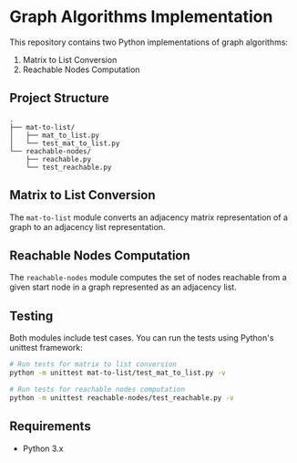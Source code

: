 # Graph Algorithms Implementation

This repository contains two Python implementations of graph algorithms:

1. Matrix to List Conversion
2. Reachable Nodes Computation

## Project Structure

```
.
├── mat-to-list/
│   ├── mat_to_list.py
│   └── test_mat_to_list.py
└── reachable-nodes/
    ├── reachable.py
    └── test_reachable.py
```

## Matrix to List Conversion
The `mat-to-list` module converts an adjacency matrix representation of a graph to an adjacency list representation.


## Reachable Nodes Computation
The `reachable-nodes` module computes the set of nodes reachable from a given start node in a graph represented as an adjacency list.


## Testing
Both modules include test cases. You can run the tests using Python's unittest framework:

```bash
# Run tests for matrix to list conversion
python -m unittest mat-to-list/test_mat_to_list.py -v

# Run tests for reachable nodes computation
python -m unittest reachable-nodes/test_reachable.py -v
```

## Requirements
- Python 3.x